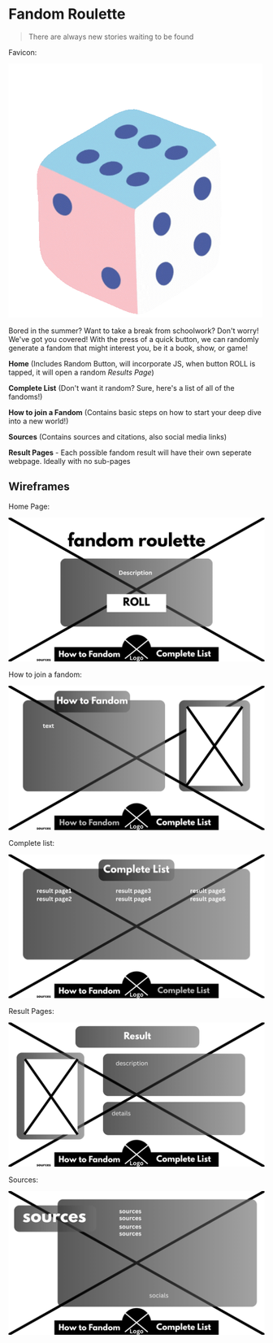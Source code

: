 # Fandom Roulette
> There are always new stories waiting to be found

Favicon: 

![](images/favicon.gif)

Bored in the summer? Want to take a break from schoolwork? Don't worry! We've got you covered! With the press of a quick button, we can randomly generate a fandom that might interest you, be it a book, show, or game!

__Home__ (Includes Random Button, will incorporate JS, when button ROLL is tapped, it will open a random _Results Page_)

__Complete List__ (Don't want it random? Sure, here's a list of all of the fandoms!)

__How to join a Fandom__ (Contains basic steps on how to start your deep dive into a new world!)

__Sources__ (Contains sources and citations, also social media links)

__Result Pages__ - Each possible fandom result will have their own seperate webpage. Ideally with no sub-pages

## Wireframes
Home Page:

![](images/Wireframe/home%20page.png)

How to join a fandom:

![](images/Wireframe/2.png)

Complete list:

![](images/Wireframe/3.png)

Result Pages:

![](images/Wireframe/4.png)

Sources:

![](images/Wireframe/sources.png)
